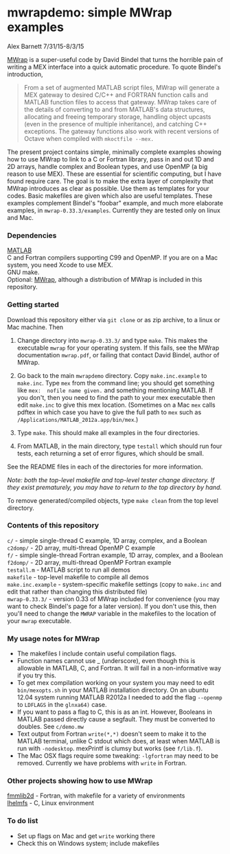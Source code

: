 # mwrapdemo: simple MWrap examples

  Alex Barnett 7/31/15-8/3/15

[MWrap](http://www.cs.cornell.edu/~bindel/sw/mwrap/) is a super-useful code by David Bindel that turns the horrible pain of writing a MEX interface into a quick automatic procedure. To quote Bindel's introduction,

>From a set of augmented MATLAB script files, MWrap will generate a MEX gateway to desired C/C\++ and FORTRAN function calls and MATLAB function files to access that gateway. MWrap takes care of the details of converting to and from MATLAB's data structures, allocating and freeing temporary storage, handling object upcasts (even in the presence of multiple inheritance), and catching C\++ exceptions. The gateway functions also work with recent versions of Octave when compiled with `mkoctfile --mex.`

The present project contains simple, minimally complete examples showing how to use MWrap to link to a C or Fortran library, pass in and out 1D and 2D arrays, handle complex and Boolean types, and use OpenMP (a big reason to use MEX). These are essential for scientific computing, but I have found require care. The goal is to make the extra layer of complexity that MWrap introduces as clear as possible. Use them as templates for your codes. Basic makefiles are given which also are useful templates. These examples complement Bindel's "foobar" example, and much more elaborate examples, in `mwrap-0.33.3/examples`. Currently they are tested only on linux and Mac.

### Dependencies

[MATLAB](http://www.mathworks.com/products/matlab)  
C and Fortran compilers supporting C99 and OpenMP.
If you are on a Mac system, you need Xcode to use MEX.  
GNU make.  
Optional: [MWrap](http://www.cs.cornell.edu/~bindel/sw/mwrap/), although a distribution of MWrap is included in this repository.

### Getting started

Download this repository either via `git clone` or as zip archive, to a linux or Mac machine. Then

1. Change directory into `mwrap-0.33.3/` and type `make`. This makes the executable `mwrap` for your operating system. If this fails, see the MWrap documentation `mwrap.pdf`, or failing that contact David Bindel, author of MWrap.

1. Go back to the main `mwrapdemo` directory. Copy `make.inc.example` to `make.inc`. Type `mex` from the command line; you should get something like `mex:  nofile name given.` and something mentioning MATLAB. If you don't, then you need to find the path to your mex executable then edit `make.inc` to give this mex location. (Sometimes on a Mac `mex` calls pdftex in which case you have to give the full path to `mex` such as `/Applications/MATLAB_2012a.app/bin/mex`.)

1. Type `make`. This should make all examples in the four directories.

1. From MATLAB, in the main directory, type `testall` which should run four tests, each returning a set of error figures, which should be small.

See the README files in each of the directories for more information.

*Note: both the top-level makefile and top-level tester change directory. If they exist prematurely, you may have to return to the top directory by hand.*

To remove generated/compiled objects, type `make clean` from the top level directory.

### Contents of this repository

`c/` - simple single-thread C example, 1D array, complex, and a Boolean  
`c2domp/` - 2D array, multi-thread OpenMP C example  
`f/` - simple single-thread Fortran example, 1D array, complex, and a Boolean  
`f2domp/` - 2D array, multi-thread OpenMP Fortran example  
`testall.m` - MATLAB script to run all demos  
`makefile` - top-level makefile to compile all demos  
`make.inc.example` - system-specific makefile settings
(copy to `make.inc` and edit that rather than changing this distributed file)  
`mwrap-0.33.3/` - version 0.33 of MWrap included for convenience (you may want to check Bindel's page for a later version). If you don't use this, then you'll need to change the `MWRAP` variable in the makefiles to the location of your `mwrap` executable.  

### My usage notes for MWrap

* The makefiles I include contain useful compilation flags.
* Function names cannot use _ (underscore), even though this is allowable in MATLAB, C, and Fortran. It will fail in a non-informative way if you try this.
* To get mex compilation working on your system you may need to edit `bin/mexopts.sh` in your MATLAB installation directory. On an ubuntu 12.04 system running MATLAB R2012a I needed to add the flag `--openmp` to `LDFLAGS` in the `glnxa64)` case.
* If you want to pass a flag to C, this is as an int. However, Booleans in MATLAB passed directly cause a segfault. They must be converted to doubles. See `c/demo.mw`
* Text output from Fortran `write(*,*)` doesn't seem to make it to the MATLAB terminal, unlike C stdout which does, at least when MATLAB is run with `-nodesktop`. mexPrintf is clumsy but works (see `f/lib.f`).
* The Mac OSX flags require some tweaking: `-lgfortran` may need to be removed. Currently we have problems with `write` in Fortran.

### Other projects showing how to use MWrap

[fmmlib2d](http://www.cims.nyu.edu/cmcl/fmm2dlib/fmm2dlib.html) - Fortran, with makefile for a variety of environments  
[lhelmfs](https://math.dartmouth.edu/~ahb/software/lhelmfs.tgz) - C, Linux environment  

### To do list

* Set up flags on Mac and get `write` working there
* Check this on Windows system; include makefiles

